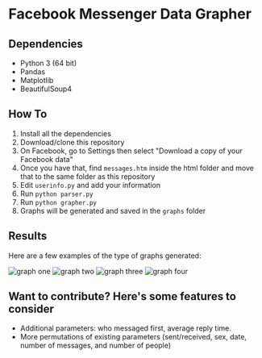 # Facebook Messenger Data Grapher

## Dependencies
* Python 3 (64 bit)
* Pandas
* Matplotlib
* BeautifulSoup4

## How To
1. Install all the dependencies
2. Download/clone this repository
3. On Facebook, go to Settings then select "Download a copy of your Facebook data"
4. Once you have that, find `messages.htm` inside the html folder and move that to the same folder as this repository
5. Edit `userinfo.py` and add your information
6. Run `python parser.py`
7. Run `python grapher.py`
8. Graphs will be generated and saved in the `graphs` folder

## Results
Here are a few examples of the type of graphs generated:

![graph one](http://rohanp.xyz/images/cumulative3.png)
![graph two](http://rohanp.xyz/images/number_messaged_by_day3.png)
![graph three](http://rohanp.xyz/images/messaging_by_sex3.png)
![graph four](http://rohanp.xyz/images/total_sent_received3.png)

## Want to contribute? Here's some features to consider
* Additional parameters: who messaged first, average reply time.
* More permutations of existing parameters (sent/received, sex, date, number of messages, and number of people)
